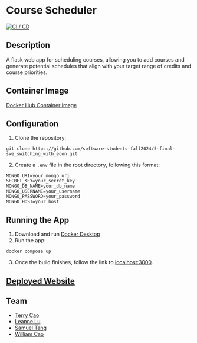 # Course Scheduler

[![CI / CD](https://github.com/software-students-fall2024/5-final-swe_switching_with_econ/actions/workflows/build.yml/badge.svg)](https://github.com/software-students-fall2024/5-final-swe_switching_with_econ/actions/workflows/build.yml)

## Description

A flask web app for scheduling courses, allowing you to add courses and generate potential schedules that align with your target range of credits and course priorities.

## Container Image
[Docker Hub Container Image](https://hub.docker.com/repository/docker/leannelu/schedule-gen-web-app/general)

## Configuration
1. Clone the repository:
```
git clone https://github.com/software-students-fall2024/5-final-swe_switching_with_econ.git
```
2. Create a `.env` file in the root directory, following this format:

```
MONGO_URI=your_mongo_uri
SECRET_KEY=your_secret_key
MONGO_DB_NAME=your_db_name
MONGO_USERNAME=your_username
MONGO_PASSWORD=your_password
MONGO_HOST=your_host
```

## Running the App
1. Download and run [Docker Desktop](https://www.docker.com/products/docker-desktop/)
2. Run the app:
```
docker compose up
```
3. Once the build finishes, follow the link to [localhost:3000](http://localhost:3000/).

## [Deployed Website](http://138.197.107.82:3000/)

## Team
- [Terry Cao](https://github.com/cao-exe)
- [Leanne Lu](https://github.com/leannelu)
- [Samuel Tang](https://github.com/stango1234556)
- [William Cao](https://github.com/FriedBananaBan)